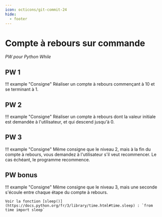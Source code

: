 ```yaml
---
icon: octicons/git-commit-24
hide:
  - footer
---
```

# Compte à rebours sur commande
_PW pour Python While_
## PW 1
!!! example "Consigne"
    Réaliser un compte à rebours commençant à 10 et se terminant à 1.

## PW 2
!!! example "Consigne"
    Réaliser un compte à rebours dont la valeur initiale est demandée à l'utilisateur, et qui descend jusqu'à 0.

## PW 3
!!! example "Consigne"
    Même consigne que le niveau 2, mais à la fin du compte à rebours, vous demandez à l'utilisateur s'il veut recommencer. Le cas échéant, le programme recommence.

## PW bonus
!!! example "Consigne"
    Même consigne que le niveau 3, mais une seconde s'écoule entre chaque étape du compte à rebours. 
    
    Voir la fonction [sleep()](https://docs.python.org/fr/3/library/time.html#time.sleep) : `from time import sleep`